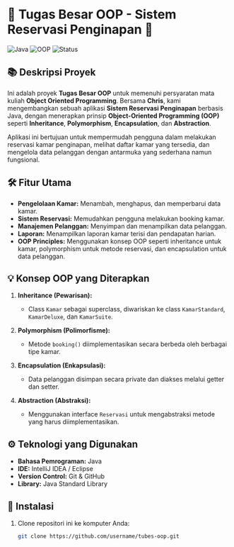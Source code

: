 # 🎉 Tugas Besar OOP - **Sistem Reservasi Penginapan** 🏨

![Java](https://img.shields.io/badge/Java-Programming-orange?style=flat-square)
![OOP](https://img.shields.io/badge/Object--Oriented-Programming-blue?style=flat-square)
![Status](https://img.shields.io/badge/Status-Completed-brightgreen?style=flat-square)

## 📚 Deskripsi Proyek

Ini adalah proyek **Tugas Besar OOP** untuk memenuhi persyaratan mata kuliah **Object Oriented Programming**. Bersama **Chris**, kami mengembangkan sebuah aplikasi **Sistem Reservasi Penginapan** berbasis Java, dengan menerapkan prinsip **Object-Oriented Programming (OOP)** seperti **Inheritance**, **Polymorphism**, **Encapsulation**, dan **Abstraction**.

Aplikasi ini bertujuan untuk mempermudah pengguna dalam melakukan reservasi kamar penginapan, melihat daftar kamar yang tersedia, dan mengelola data pelanggan dengan antarmuka yang sederhana namun fungsional.

## 🛠️ Fitur Utama

- **Pengelolaan Kamar:** Menambah, menghapus, dan memperbarui data kamar.
- **Sistem Reservasi:** Memudahkan pengguna melakukan booking kamar.
- **Manajemen Pelanggan:** Menyimpan dan menampilkan data pelanggan.
- **Laporan:** Menampilkan laporan kamar terisi dan pendapatan harian.
- **OOP Principles:** Menggunakan konsep OOP seperti inheritance untuk kamar, polymorphism untuk metode reservasi, dan encapsulation untuk data pelanggan.

## 💡 Konsep OOP yang Diterapkan

1. **Inheritance (Pewarisan):**
   - Class `Kamar` sebagai superclass, diwariskan ke class `KamarStandard`, `KamarDeluxe`, dan `KamarSuite`.
2. **Polymorphism (Polimorfisme):**

   - Metode `booking()` diimplementasikan secara berbeda oleh berbagai tipe kamar.

3. **Encapsulation (Enkapsulasi):**

   - Data pelanggan disimpan secara private dan diakses melalui getter dan setter.

4. **Abstraction (Abstraksi):**
   - Menggunakan interface `Reservasi` untuk mengabstraksi metode yang harus diimplementasikan.

## ⚙️ Teknologi yang Digunakan

- **Bahasa Pemrograman:** Java
- **IDE:** IntelliJ IDEA / Eclipse
- **Version Control:** Git & GitHub
- **Library:** Java Standard Library

## 🚀 Instalasi

1. Clone repositori ini ke komputer Anda:
   ```bash
   git clone https://github.com/username/tubes-oop.git
   ```
